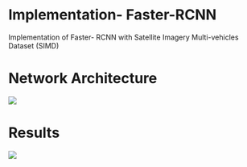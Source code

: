 # Implementation- Faster-RCNN
 Implementation of Faster- RCNN with Satellite Imagery Multi-vehicles Dataset (SIMD)
# Network Architecture
![](/Images/Faster-RCNN/FasterRCNNArch.png)
# Results
![](/Images/Faster-RCNN/FasterRCNNResults.png)

